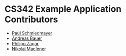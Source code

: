 <!--

This source file is part of the CS342 Example Application based on the Stanford Spezi Template Application project

SPDX-FileCopyrightText: 2025 Stanford University

SPDX-License-Identifier: MIT

-->

CS342 Example Application Contributors
=================================

* [Paul Schmiedmayer](https://github.com/PSchmiedmayer)
* [Andreas Bauer](https://github.com/Supereg)
* [Philipp Zagar](https://github.com/philippzagar)
* [Nikolai Madlener](https://github.com/NikolaiMadlener)